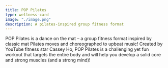 ```yaml
---
title: POP Pilates
type: wellness-card
image: "./image.png"
description: A pilates-inspired group fitness format
---
```

POP Pilates is a dance on the mat – a group fitness format inspired by classic mat Pilates moves and choreographed to upbeat music! Created by YouTube fitness star Cassey Ho, POP Pilates is a challenging yet fun workout that targets the entire body and will help you develop a solid core and strong muscles (and a strong mind)!